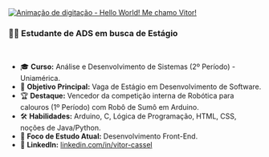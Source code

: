 <a href="https://github.com/seu-usuario">
  <img align="center" src="https://readme-typing-svg.herokuapp.com?font=Jetbrains+mono&size=28&pause=1000&color=00BFFF&center=true&vCenter=true&width=500&lines=Ol%C3%A1%2C+Hello+World!+Me+ Chamo+ Vitor!+%F0%9F%91%8B;Futuro+Desenvolvedor+de+Software" alt="Animação de digitação - Hello World! Me chamo Vitor!" />
</a>

<br>

### 👨‍💻 Estudante de ADS em busca de Estágio

<br>

- 🎓 **Curso:** Análise e Desenvolvimento de Sistemas (2º Período) - Uniamérica.
- 🎯 **Objetivo Principal:** Vaga de Estágio em Desenvolvimento de Software.
- 🏆 **Destaque:** Vencedor da competição interna de Robótica para calouros (1º Período) com Robô de Sumô em Arduino.
- 🛠️ **Habilidades:** Arduino, C, Lógica de Programação, HTML, CSS, noções de Java/Python.
- 🌱 **Foco de Estudo Atual:** Desenvolvimento Front-End.
- 🔗 **LinkedIn:** [linkedin.com/in/vitor-cassel](https://linkedin.com/in/vitor-cassel)

<br>

